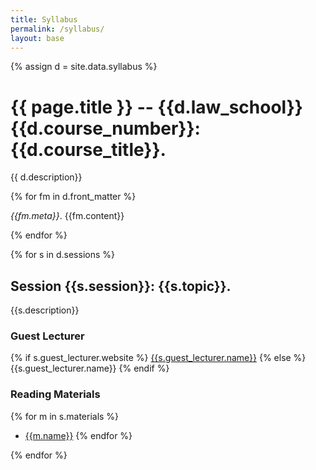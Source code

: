 ```yaml
---
title: Syllabus
permalink: /syllabus/
layout: base
---
```


{% assign d = site.data.syllabus %}

# {{ page.title }} -- {{d.law_school}} {{d.course_number}}: {{d.course_title}}.

{{ d.description}}

{% for fm in d.front_matter %}

*{{fm.meta}}*. {{fm.content}}

{% endfor %}

{% for s in d.sessions %}

## Session {{s.session}}: {{s.topic}}.

{{s.description}}

### Guest Lecturer

{% if s.guest_lecturer.website %}
[{{s.guest_lecturer.name}}]({{s.guest_lecturer.website}})
{% else %}
{{s.guest_lecturer.name}}
{% endif %}

### Reading Materials

{% for m in s.materials %}
* [{{m.name}}]({{m.url}})
{% endfor %}

{% endfor %}
